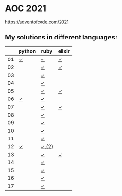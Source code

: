 # AOC 2021

https://adventofcode.com/2021


## My solutions in different languages:

|    | python    | ruby                   | elixir     |
| -  | -         | -                      | -          |
| 01 | [✓][01py] | [✓][01rb]              | [✓][01exs] |
| 02 |           | [✓][02rb]              | [✓][02exs] |
| 03 |           | [✓][03rb]              |            |
| 04 |           | [✓][04rb]              |            |
| 05 |           | [✓][05rb]              | [✓][05exs] |
| 06 | [✓][06py] | [✓][06rb]              |            |
| 07 |           | [✓][07rb]              | [✓][07exs] |
| 08 |           | [✓][08rb]              |            |
| 09 |           | [✓][09rb]              |            |
| 10 |           | [✓][10rb]              |            |
| 11 |           | [✓][11rb]              |            |
| 12 | [✓][12py] | [✓][12rb],[(2)][12rb2] |            |
| 13 |           | [✓][13rb]              | [✓][13exs] |
| 14 |           | [✓][14rb]              |            |
| 15 |           | [✓][15rb]              |            |
| 16 |           | [✓][16rb]              |            |
| 17 |           | [✓][17rb]              |            |

[01py]:  python/day1.py
[06py]:  python/day6.py
[12py]:  python/day12.py

[01rb]:  ruby/day1.rb
[02rb]:  ruby/day2.rb
[03rb]:  ruby/day3.rb
[04rb]:  ruby/day4.rb
[05rb]:  ruby/day5.rb
[06rb]:  ruby/day6.rb
[07rb]:  ruby/day7.rb
[08rb]:  ruby/day8.rb
[09rb]:  ruby/day9.rb
[10rb]:  ruby/day10.rb
[11rb]:  ruby/day11.rb
[12rb]:  ruby/day12.rb
[12rb2]: ruby/d12-neat.rb
[13rb]:  ruby/day13.rb
[14rb]:  ruby/day14.rb
[15rb]:  ruby/day15.rb
[16rb]:  ruby/day16.rb
[17rb]:  ruby/day17.rb

[01exs]:  elixir/day1.exs
[02exs]:  elixir/day2.exs
[05exs]:  elixir/day5.exs
[07exs]:  elixir/day7.exs
[13exs]:  elixir/day13.exs
